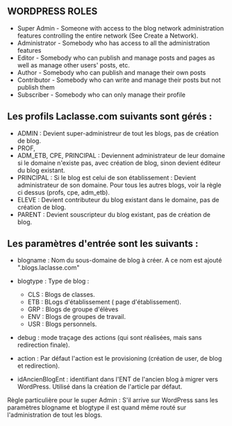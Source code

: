 WORDPRESS ROLES
---------------
* Super Admin - Someone with access to the blog network administration features
controlling the entire network (See Create a Network).
* Administrator - Somebody who has access to all the administration features
* Editor - Somebody who can publish and manage posts and pages as well as manage
other users' posts, etc.
* Author - Somebody who can publish and manage their own posts
* Contributor - Somebody who can write and manage their posts but not publish them
* Subscriber - Somebody who can only manage their profile

Les profils Laclasse.com suivants sont gérés :
----------------------------------------------
- ADMIN : Devient super-administreur de tout les blogs, pas de création de blog.
- PROF,
- ADM_ETB, CPE, PRINCIPAL : Deviennent administrateur de leur domaine si le domaine n'existe pas,
avec création de blog, sinon devient éditeur du blog existant.
- PRINCIPAL : Si le blog est celui de son établissement : Devient administrateur de son domaine.
Pour tous les autres blogs, voir la règle ci dessus (profs, cpe, adm_etb).
- ELEVE : Devient contributeur du blog existant dans le domaine, pas de création de blog.
- PARENT : Devient souscripteur du blog existant, pas de création de blog.

Les paramètres d'entrée sont les suivants :
--------------------------------------------
- blogname : Nom du sous-domaine de blog à créer. A ce nom est ajouté ".blogs.laclasse.com"
- blogtype : Type de blog :
  - CLS : Blogs de classes.
  - ETB : BLogs d'établissement ( page d'établissement).
  - GRP : Blogs de groupe d'élèves
  - ENV : Blogs de groupes de travail.
  - USR : Blogs personnels.
- debug : mode traçage des actions (qui sont réalisées, mais sans redirection finale).
- action : Par défaut l'action est le provisioning (création de user, de blog et redirection).

- idAncienBlogEnt : identifiant dans l'ENT de l'ancien blog à migrer vers WordPress.
Utilisé dans la création de l'article par défaut.

Règle particulière pour le super Admin :
S'il arrive sur WordPress sans les paramètres blogname et blogtype il est quand même routé sur l'administration de tout les blogs.
